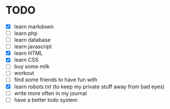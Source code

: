 # TODO

- [x] learn markdown
- [ ] learn php
- [ ] learn database
- [ ] learn javascript
- [x] learn HTML
- [x] learn CSS
- [ ] buy some milk
- [ ] workout
- [ ] find some friends to have fun with
- [x] learn _robots.txt_ (to keep my private stuff away from bad eyes)
- [ ] write more often in my journal
- [ ] have a better todo system